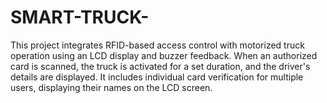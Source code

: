 # SMART-TRUCK-
This project integrates RFID-based access control with motorized truck operation using an LCD display and buzzer feedback. When an authorized card is scanned, the truck is activated for a set duration, and the driver's details are displayed. It includes individual card verification for multiple users, displaying their names on the LCD screen.
